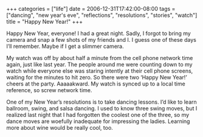 +++
categories = ["life"]
date = 2006-12-31T17:42:00-08:00
tags = ["dancing", "new year's eve", "reflections", "resolutions", "stories", "watch"]
title = "Happy New Year!"
+++

Happy New Year, everyone! I had a great night. Sadly, I forgot to bring my camera and snap a few shots of my friends and I. I guess one of these days I’ll remember. Maybe if I get a slimmer camera.

My watch was off by about half a minute from the cell phone network time again, just like last year. The people around me were counting down to my watch while everyone else was staring intently at their cell phone screens, waiting for the minutes to hit zero. So there were two ‘Happy New Year!’ cheers at the party. Aaaaakward. My watch is synced up to a local time reference, so screw network time.

One of my New Year’s resolutions is to take dancing lessons. I’d like to learn ballroom, swing, and salsa dancing. I used to know three swing moves, but I realized last night that I had forgotten the coolest one of the three, so my dance moves are woefully inadequate for impressing the ladies. Learning more about wine would be really cool, too.
